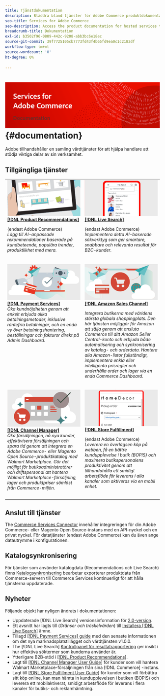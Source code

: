 ```yaml
---
title: Tjänstdokumentation
description: Bläddra bland tjänster för Adobe Commerce produktdokumentation
seo-title: Services for Adobe Commerce
seo-description: Access the product documentation for hosted services that help Adobe Commerce and Magento Open Source merchants support key components of their business.
breadcrumb-title: Dokumentation
exl-id: b3502f96-0809-442c-9208-abb3bc6e18ec
source-git-commit: 39f7725105cb7773fd43f4b65fd9ea0c1c2182df
workflow-type: tm+mt
source-wordcount: '0'
ht-degree: 0%

---
```


# <!-- use banner as heading -->![Tjänstdokumentation](./assets/banner-services-home.png) {#documentation}

Adobe tillhandahåller en samling värdtjänster för att hjälpa handlare att stödja viktiga delar av sin verksamhet.

## Tillgängliga tjänster

<table>
<tr>
   <td valign="top">
       <img alt="[!UICONTROL Product Recommendations]" src="assets/product-recs.png" />
    <div><a href="https://experienceleague.adobe.com/docs/commerce-merchant-services/product-recommendations/overview.html">
    <strong>[!DNL Product Recommendations]</strong></a>
    </div>
    <p>(endast Adobe Commerce)<br><em>Lägg till AI-anpassade rekommendationer baserade på kundbeteende, populära trender, produktlikhet med mera.</em></p>
    </br>
  </td>
  <td valign="top">
      <img alt="[!DNL Live Search]" src="assets/live-search.png" />
    <div>
    <a href="https://experienceleague.adobe.com/docs/commerce-merchant-services/live-search/overview.html"><strong>[!DNL Live Search]</strong></a>
    </div>
    <p>(endast Adobe Commerce)<br><em>Implementera detta AI-baserade sökverktyg som ger smartare, snabbare och relevanta resultat för B2C-kunder.</em></p>
    </br>
  </td>
</tr>
<tr>
  <td valign="top">
    <img alt="[!DNL Payment Services]" src="assets/payment-services.png"/>
    <div>
    <a href="https://experienceleague.adobe.com/docs/commerce-merchant-services/payment-services/guide-overview.html"><strong>[!DNL Payment Services]</strong></a>
    </div>
    <em>Öka kundnöjdheten genom att enkelt erbjuda olika betalningsmetoder, inklusive räntefria betalningar, och en enda vy över betalningshantering, beställningar och fakturor direkt på Admin Dashboard.</em>
    </br>
  </td>
    <td valign="top">
       <img alt="Amazon försäljningskanal" src="assets/amazon-channel.png" />
    <div><a href="https://experienceleague.adobe.com/docs/commerce-channels/amazon/guide-overview.html">
    <strong>[!DNL Amazon Sales Channel]</strong></a>
    </div>
    <p><em>Integrera butikerna med världens största globala shoppingplats. Den här tjänsten möjliggör för Amazon att sälja genom att ansluta Commerce till ditt Amazon Seller Central-konto och erbjuda både automatisering och synkronisering av katalog- och orderdata. Hantera alla Amazon-listor fullständigt, implementera enkla eller intelligenta prisregler och underhålla order och lager via en enda Commerce Dashboard.</em></p>
    </br>
  </td>
</tr>
<tr>
  <td valign="top">
    <img alt="[!DNL Channel Manager]" src="assets/channel-manager.png"/>
    <div>
    <a href="https://experienceleague.adobe.com/docs/commerce-channels/channel-manager/guide-overview.html"><strong>[!DNL Channel Manager]</strong></a>
    </div>
    <em>Öka försäljningen, nå nya kunder, effektivisera försäljningen och spara tid genom att integrera en Adobe Commerce- eller Magento Open Source-produktkatalog med Walmart Marketplace. Gör det möjligt för butiksadministratörer och driftspersonal att hantera Walmart Marketplace-försäljning, lager och produktpriser sömlöst från Commerce-miljön.</em>
    </br>
  </td>
  <td valign="top">
    <img alt="Lagra uppfyllelse" src="assets/store-fulfillment-landing-graphic.png"/>
    <div><a href="https://experienceleague.adobe.com/docs/commerce-merchant-services/store-fulfillment/guide-overview.html">
    <strong>[!DNL Store Fulfillment]</strong></a>
    </div>
    <p>(endast Adobe Commerce)<br><em>Leverera en överlägsen köp på webben, få en bättre kundupplevelse i butik (BOPIS) och maximera butikspersonalens produktivitet genom att tillhandahålla ett smidigt arbetsflöde för leverans i alla kanaler som aktiveras via en mobil enhet.</em></p>
    </br>
  </td>
</tr>
</table>

## Anslut till tjänster

The [Commerce Services Connector](saas.md) innehåller integreringen för din Adobe Commerce- eller Magento Open Source-instans med en API-nyckel och en privat nyckel. För datatjänster (endast Adobe Commerce) kan du även ange datautrymme i konfigurationen.

## Katalogsynkronisering

För tjänster som använder katalogdata (Recommendations och Live Search) finns [Katalogsynkronisering](catalog-sync.md) bearbetar exporterar produktdata från Commerce-servern till Commerce Services kontinuerligt för att hålla tjänsterna uppdaterade.

## Nyheter

Följande objekt har nyligen ändrats i dokumentationen:

* Uppdaterade [!DNL Live Search] versionsinformation för [2.0-version](/help/live-search/release-notes.md).
* Ett avsnitt har lagts till (_Gränser och tröskelvärden_) till [Installera [!DNL Live Search]](/help/live-search/install.md) ämne.
* Tillagd [[!DNL Payment Services] guide](/help/payment-services/guide-overview.md) med den senaste informationen om det nya marknadsplatstillägget och värdtjänsten v1.0.0.
* The [!DNL Live Search] [Kontrollpanel för resultatrapportering](/help/live-search/performance.md) ger insikt i hur effektiva söktermer som kunderna använder är.
* Ytterligare B2B-stöd i [[!DNL Product Recommendations]](/help/product-recommendations/overview.md).
* Lagt till [[!DNL Channel Manager User Guide]](https://experienceleague.adobe.com/docs/commerce-channels/channel-manager/guide-overview.html) för kunder som vill hantera Walmart Marketplace-försäljningen från sina [!DNL Commerce] -instans.
* Lagt till [[!DNL Store Fulfillment User Guide]](https://experienceleague.adobe.com/docs/commerce-merchant-services/store-fulfillment/guide-overview.html) för kunder som vill förbättra sitt köp online, kan man hämta in kundupplevelsen i butiken (BOPIS) och leverera ett mobilaktiverat, smidigt arbetsflöde för leverans i flera kanaler för butiks- och reklamhämtning.
